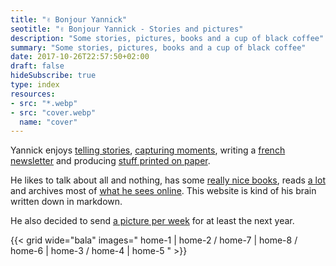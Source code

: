 ```yaml
---
title: "✌️ Bonjour Yannick"
seotitle: "✌️ Bonjour Yannick - Stories and pictures"
description: "Some stories, pictures, books and a cup of black coffee"
summary: "Some stories, pictures, books and a cup of black coffee"
date: 2017-10-26T22:57:50+02:00
draft: false
hideSubscribe: true
type: index
resources:
- src: "*.webp"
- src: "cover.webp"
  name: "cover"
---
```


Yannick enjoys [telling stories](/en/posts), [capturing moments](/en/daily), writing a [french newsletter](/bonjour) and producing [stuff printed on paper](/en/shop).

He likes to talk about all and nothing, has some [really nice books](/en/on-paper), reads [a lot](/en/books) and archives most of [what he sees online](/en/bookmarks). This website is kind of his brain written down in markdown. 

He also decided to send [a picture per week](/en/details) for at least the next year. 

{{< grid wide="bala" images=" home-1 | home-2 / home-7 | home-8 /  home-6 | home-3 / home-4 | home-5 " >}}

